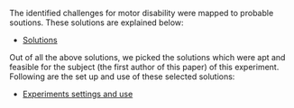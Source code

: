 The identified challenges for motor disability were mapped to probable soutions. These solutions are explained below:

* [Solutions](./Solutions.md)

Out of all the above solutions, we picked the solutions which were apt and feasible for the subject (the first author of this paper) of this experiment. Following are the set up and use of these selected solutions:

* [Experiments settings and use](./Experiments.md)
